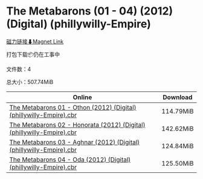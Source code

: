 # The Metabarons (01 - 04) (2012) (Digital) (phillywilly-Empire)

[磁力链接⬇Magnet Link](magnet:?xt=urn:btih:027f3d91f61f21c4dfb3412906370b9862dab4e4&dn=The%20Metabarons%20%2801%20-%2004%29%20%282012%29%20%28Digital%29%20%28phillywilly-Empire%29)

打包下载📦仍在工事中

文件数：4

总大小：507.74MiB

Online | Download
--- | ---
[The Metabarons 01 - Othon (2012) (Digital) (phillywilly-Empire).cbr](https://github.com/alicewish/markdown/blob/master/comic/Metabarons-01-Othon-2012-Digital-phillywilly-Empire-cbr.md) | 114.79MiB
[The Metabarons 02 - Honorata (2012) (Digital) (phillywilly-Empire).cbr](https://github.com/alicewish/markdown/blob/master/comic/Metabarons-02-Honorata-2012-Digital-phillywilly-Empire-cbr.md) | 142.62MiB
[The Metabarons 03 - Aghnar (2012) (Digital) (phillywilly-Empire).cbr](https://github.com/alicewish/markdown/blob/master/comic/Metabarons-03-Aghnar-2012-Digital-phillywilly-Empire-cbr.md) | 124.84MiB
[The Metabarons 04 - Oda (2012) (Digital) (phillywilly-Empire).cbr](https://github.com/alicewish/markdown/blob/master/comic/Metabarons-04-Oda-2012-Digital-phillywilly-Empire-cbr.md) | 125.50MiB